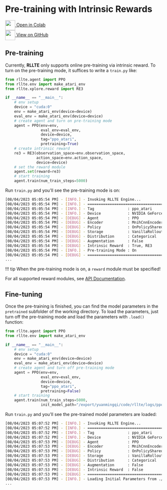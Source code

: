 # Pre-training with Intrinsic Rewards

<div class="badge">
<a href="https://colab.research.google.com/github/RLE-Foundation/rllte/blob/main/examples/pretraining.ipynb">
<img src="../../../assets/images/colab-logo.svg" style="height: 32px; vertical-align:middle;">
Open in Colab
</a>
</div>

<div class="badge">
<a href="https://github.com/RLE-Foundation/rllte/blob/main/examples/pretraining.ipynb">
<img src="../../../assets/images/github-logo.svg" style="height: 32px; vertical-align:middle;">
View on GitHub
</a>
</div>

## Pre-training
Currently, **RLLTE** only supports online pre-training via intrinsic reward. To turn on the pre-training mode, 
it suffices to write a `train.py` like:
```py title="train.py"
from rllte.agent import PPO
from rllte.env import make_atari_env
from rllte.xplore.reward import RE3

if __name__ == "__main__":
    # env setup
    device = "cuda:0"
    env = make_atari_env(device=device)
    eval_env = make_atari_env(device=device)
    # create agent and turn on pre-training mode
    agent = PPO(env=env, 
                eval_env=eval_env, 
                device=device,
                tag="ppo_atari",
                pretraining=True)
    # create intrinsic reward
    re3 = RE3(observation_space=env.observation_space,
              action_space=env.action_space,
              device=device)
    # set the reward module
    agent.set(reward=re3)
    # start training
    agent.train(num_train_steps=5000)
```
Run `train.py` and you'll see the pre-training mode is on:
``` sh
[08/04/2023 05:05:54 PM] - [INFO.] - Invoking RLLTE Engine...
[08/04/2023 05:05:54 PM] - [INFO.] - ================================================================================
[08/04/2023 05:05:54 PM] - [INFO.] - Tag               : ppo_atari
[08/04/2023 05:05:54 PM] - [INFO.] - Device            : NVIDIA GeForce RTX 3090
[08/04/2023 05:05:54 PM] - [DEBUG] - Agent             : PPO
[08/04/2023 05:05:54 PM] - [DEBUG] - Encoder           : MnihCnnEncoder
[08/04/2023 05:05:54 PM] - [DEBUG] - Policy            : OnPolicySharedActorCritic
[08/04/2023 05:05:54 PM] - [DEBUG] - Storage           : VanillaRolloutStorage
[08/04/2023 05:05:54 PM] - [DEBUG] - Distribution      : Categorical
[08/04/2023 05:05:54 PM] - [DEBUG] - Augmentation      : False
[08/04/2023 05:05:54 PM] - [DEBUG] - Intrinsic Reward  : True, RE3
[08/04/2023 05:05:54 PM] - [INFO.] - Pre-training Mode : On
[08/04/2023 05:05:54 PM] - [DEBUG] - ================================================================================
...
```

!!! tip
    When the pre-training mode is on, a `reward` module must be specified!
    
For all supported reward modules, see [API Documentation](https://docs.rllte.dev/api/).

## Fine-tuning
Once the pre-training is finished, you can find the model parameters in the `pretrained` subfolder of the working directory. To 
load the parameters, just turn off the pre-training mode and load the parameters with `.load()` function:

```py title="train.py"
from rllte.agent import PPO
from rllte.env import make_atari_env

if __name__ == "__main__":
    # env setup
    device = "cuda:0"
    env = make_atari_env(device=device)
    eval_env = make_atari_env(device=device)
    # create agent and turn off pre-training mode
    agent = PPO(env=env, 
                eval_env=eval_env, 
                device=device,
                tag="ppo_atari",
                pretraining=False)
    # start training
    agent.train(num_train_steps=5000,
                init_model_path="/export/yuanmingqi/code/rllte/logs/ppo_atari/2023-06-05-02-42-12/pretrained/pretrained.pth")
```
Run `train.py` and you'll see the pre-trained model parameters are loaded:
``` sh
[08/04/2023 05:07:52 PM] - [INFO.] - Invoking RLLTE Engine...
[08/04/2023 05:07:52 PM] - [INFO.] - ================================================================================
[08/04/2023 05:07:52 PM] - [INFO.] - Tag               : ppo_atari
[08/04/2023 05:07:52 PM] - [INFO.] - Device            : NVIDIA GeForce RTX 3090
[08/04/2023 05:07:53 PM] - [DEBUG] - Agent             : PPO
[08/04/2023 05:07:53 PM] - [DEBUG] - Encoder           : MnihCnnEncoder
[08/04/2023 05:07:53 PM] - [DEBUG] - Policy            : OnPolicySharedActorCritic
[08/04/2023 05:07:53 PM] - [DEBUG] - Storage           : VanillaRolloutStorage
[08/04/2023 05:07:53 PM] - [DEBUG] - Distribution      : Categorical
[08/04/2023 05:07:53 PM] - [DEBUG] - Augmentation      : False
[08/04/2023 05:07:53 PM] - [DEBUG] - Intrinsic Reward  : False
[08/04/2023 05:07:53 PM] - [DEBUG] - ================================================================================
[08/04/2023 05:07:53 PM] - [INFO.] - Loading Initial Parameters from ./logs/ppo_atari/...
...
```